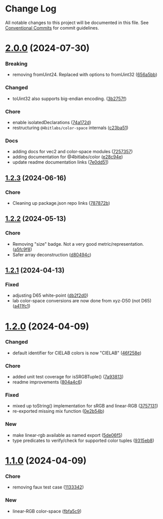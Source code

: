 # Change Log

All notable changes to this project will be documented in this file.
See [Conventional Commits](https://conventionalcommits.org) for commit guidelines.

# [2.0.0](https://github.com/32bitkid/sci.js/compare/@4bitlabs/color-space@1.2.3...@4bitlabs/color-space@2.0.0) (2024-07-30)

### Breaking

- removing fromUint24. Replaced with options to fromUint32 ([656a5bb](https://github.com/32bitkid/sci.js/commit/656a5bbe7a789f15d8ffbbb1ff91280cc3f97080))

### Changed

- toUint32 also supports big-endian encoding. ([3b2757f](https://github.com/32bitkid/sci.js/commit/3b2757f624d791f487d3ad899aa00099c5b17a15))

### Chore

- enable isolatedDeclarations ([74a172d](https://github.com/32bitkid/sci.js/commit/74a172decd614b7d0f46a82b5f7de651a7ca4ec5))
- restructuring `@4bitlabs/color-space` internals ([c23ba51](https://github.com/32bitkid/sci.js/commit/c23ba519f16fd7f89487a57902226637e5be5776))

### Docs

- adding docs for vec2 and color-space modules ([7257357](https://github.com/32bitkid/sci.js/commit/725735778032c1ac41275ce16a6ad3592b4e7a07))
- adding documentation for @4bitlabs/color ([e28c94e](https://github.com/32bitkid/sci.js/commit/e28c94ef3969ab8534d55f4510fc7603a0c3a8b1))
- update readme documentation links ([7e0dd51](https://github.com/32bitkid/sci.js/commit/7e0dd51f78faf9f216b69c604484d7ead20b8176))

## [1.2.3](https://github.com/32bitkid/sci.js/compare/@4bitlabs/color-space@1.2.2...@4bitlabs/color-space@1.2.3) (2024-06-16)

### Chore

- Cleaning up package.json repo links ([787872b](https://github.com/32bitkid/sci.js/commit/787872b5c232e9e14112ab3dfe09cde059987b75))

## [1.2.2](https://github.com/32bitkid/sci.js/compare/@4bitlabs/color-space@1.2.1...@4bitlabs/color-space@1.2.2) (2024-05-13)

### Chore

- Removing "size" badge. Not a very good metric/representation. ([a5fc9f8](https://github.com/32bitkid/sci.js/commit/a5fc9f8a9d65a64a8ce9330c620e359cf2b17ac7))
- Safer array deconstruction ([d80494c](https://github.com/32bitkid/sci.js/commit/d80494cf9d2a842d7a6b6a71b42f530fe193b532))

## [1.2.1](https://github.com/32bitkid/sci.js/compare/@4bitlabs/color-space@1.2.0...@4bitlabs/color-space@1.2.1) (2024-04-13)

### Fixed

- adjusting D65 white-point ([db2f2d0](https://github.com/32bitkid/sci.js/commit/db2f2d0e08d5e5dd33b60eb9d813ec91eb5ba078))
- lab color-space conversions are now done from xyz-D50 (not D65) ([a411fc1](https://github.com/32bitkid/sci.js/commit/a411fc16866b84af0459c1ce73375e9a441390cb))

# [1.2.0](https://github.com/32bitkid/sci.js/compare/@4bitlabs/color-space@1.1.0...@4bitlabs/color-space@1.2.0) (2024-04-09)

### Changed

- default identifier for CIELAB colors is now "CIELAB" ([46f258e](https://github.com/32bitkid/sci.js/commit/46f258e8fd326dfd17559223519a01f964e3d1d3))

### Chore

- added unit test coverage for isSRGBTuple() ([7a93813](https://github.com/32bitkid/sci.js/commit/7a938139687f83efeefcee1037207a97c05a94d1))
- readme improvements ([804a4c6](https://github.com/32bitkid/sci.js/commit/804a4c6b701342f594e78b5e492f390b1bd058ff))

### Fixed

- mixed up toString() implementation for sRGB and linear-RGB ([3757131](https://github.com/32bitkid/sci.js/commit/37571319658eb1f112a173a7c82d827b3e1fc4a3))
- re-exported missing mix function ([0e2b54b](https://github.com/32bitkid/sci.js/commit/0e2b54b4a3f025de9fdaf1420f5ba76f112e45a6))

### New

- make linear-rgb available as named export ([5de06f5](https://github.com/32bitkid/sci.js/commit/5de06f550e7a2017449ccb5b39b10e79c93ed42a))
- type predicates to verify/check for supported color tuples ([9315eb8](https://github.com/32bitkid/sci.js/commit/9315eb8a4b7f2ae2120d1da470a42af7fcc17bf3))

# [1.1.0](https://github.com/32bitkid/sci.js/compare/@4bitlabs/color-space@1.0.0...@4bitlabs/color-space@1.1.0) (2024-04-09)

### Chore

- removing faux test case ([1133342](https://github.com/32bitkid/sci.js/commit/113334279132a3c549ec4fbc5301d629d14aba21))

### New

- linear-RGB color-space ([fbfa5c9](https://github.com/32bitkid/sci.js/commit/fbfa5c920ad4b41b177b023f6e2165582f1e5466))
